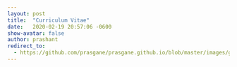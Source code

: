 ```yaml
---
layout: post
title:  "Curriculum Vitae"
date:   2020-02-19 20:57:06 -0600
show-avatar: false
author: prashant
redirect_to:
  - https://github.com/prasgane/prasgane.github.io/blob/master/images/ganesh_cv.pdf
---
```

